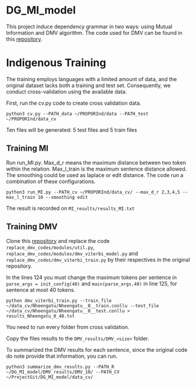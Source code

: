 # DG_MI_model


This project induce dependency grammar in two ways: using Mutual Information and DMV algorithm. The code used for DMV can be found in this <a href="https://github.com/jxhe/struct-learning-with-flow/">repository</a>.




<h1>Indigenous Training</h1>

The training employs languages with a limited amount of data, and the original dataset lacks both a training and test set. Consequently, we conduct cross-validation using the available data. <br>


First, run the cv.py code to create cross validation data.


```
python3 cv.py --PATH_data ~/PROPORInd/data --PATH_test ~/PROPORInd/data_cv
```

Ten files will be generated: 5 test files and 5 train files

<h2>Training MI</h2>

Run run_MI.py. Max_d_r means the maximum distance between two token within the relation. Max_l_train is the maximum sentence distance allowed. The smoothing could be used as laplace or edit distance. The code run a combination of these configurations. <br>

```
python3 run_MI.py --PATH_cv ~/PROPORInd/data_cv/ --max_d_r 2,3,4,5 --max_l_train 10 --smoothing edit
```

The result is recorded on `MI_results/results_MI.txt`



<h2>Training DMV</h2>

Clone this <a href="https://github.com/jxhe/struct-learning-with-flow/">repository</a> and replace the code `replace_dmv_codes/modules/util.py`, `replace_dmv_codes/modules/dmv_viterbi_model.py` and `replace_dmv_codes/dmv_viterbi_train.py` by their respectives in the original repository. <br>


In the lines 124 you must change the maximum tokens per sentence in  `parse_args = init_config(40)` and `main(parse_args,40)` in line 125, for sentence at most 40 tokens. <br>

```
python dmv_viterbi_train.py --train_file ~/data_cv/Nheengatu/Nheengatu__0__train.conllu --test_file ~/data_cv/Nheengatu/Nheengatu__0__test.conllu > results_Nheengatu_0_40.txt
```
You need to run every folder from cross validation. <br>


Copy the files results to the `DMV_results/DMV_<size>` folder. <br>

To summarized the DMV results for each sentence, since the original code do note provide that information, you can run. <br>
```
python3 summarize_dmv_results.py --PATH_R ~/DG_MI_model/DMV_results/DMV_10/ --PATH_CV ~/ProjectGit/DG_MI_model/data_cv/
```
